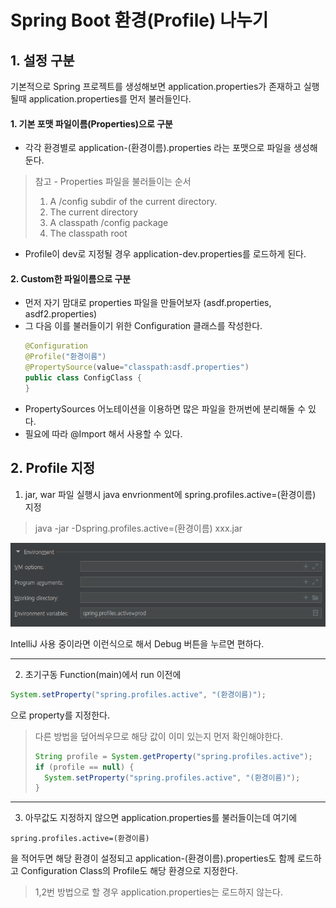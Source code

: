 # Spring Boot 환경(Profile) 나누기
## 1. 설정 구분
 기본적으로 Spring 프로젝트를 생성해보면 application.properties가 존재하고 실행 될때 application.properties를 먼저 불러들인다.
#### 1. 기본 포맷 파일이름(Properties)으로 구분
 - 각각 환경별로 application-(환경이름).properties 라는 포맷으로 파일을 생성해둔다.
> 참고 - Properties 파일을 불러들이는 순서
> 1. A /config subdir of the current directory.
> 2. The current directory
> 3. A classpath /config package
> 4. The classpath root
 - Profile이 dev로 지정될 경우 application-dev.properties를 로드하게 된다.
#### 2. Custom한 파일이름으로 구분
 - 먼저 자기 맘대로 properties 파일을 만들어보자 (asdf.properties, asdf2.properties)
 - 그 다음 이를 불러들이기 위한 Configuration 클래스를 작성한다.
    ```java
    @Configuration
    @Profile("환경이름")
    @PropertySource(value="classpath:asdf.properties")
    public class ConfigClass {
    }
    ```
 - PropertySources 어노테이션을 이용하면 많은 파일을 한꺼번에 분리해둘 수 있다.
 - 필요에 따라 @Import 해서 사용할 수 있다.
## 2. Profile 지정
 1. jar, war 파일 실행시 java envrionment에 spring.profiles.active=(환경이름) 지정
> java -jar -Dspring.profiles.active=(환경이름) xxx.jar

![](assets/_images/a3438a91.png)  
    
IntelliJ 사용 중이라면 이런식으로 해서 Debug 버튼을 누르면 편하다.  

---
 2. 초기구동 Function(main)에서 run 이전에
```java
System.setProperty("spring.profiles.active", "(환경이름)");
```
으로 property를 지정한다.
> 다른 방법을 덮어씌우므로 해당 값이 이미 있는지 먼저 확인해야한다.
> ```java
> String profile = System.getProperty("spring.profiles.active");
> if (profile == null) {
>   System.setProperty("spring.profiles.active", "(환경이름)");
> }
> ```
---
 3. 아무값도 지정하지 않으면 application.properties를 불러들이는데 여기에
```
spring.profiles.active=(환경이름)
```
을 적어두면 해당 환경이 설정되고 application-(환경이름).properties도 함께 로드하고 Configuration Class의 Profile도 해당 환경으로 지정한다.
> 1,2번 방법으로 할 경우 application.properties는 로드하지 않는다.  
